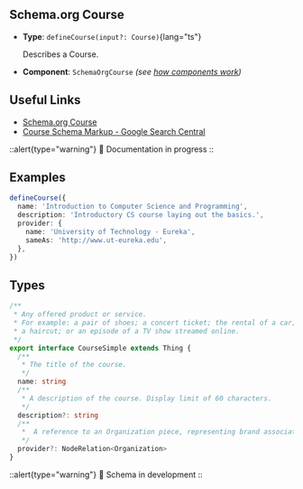 ## Schema.org Course

- **Type**: `defineCourse(input?: Course)`{lang="ts"}

  Describes a Course.

- **Component**: `SchemaOrgCourse` _(see [how components work](/schema-org/getting-started/vue-components))_

## Useful Links

- [Schema.org Course](https://schema.org/Course)
- [Course Schema Markup - Google Search Central](https://developers.google.com/search/docs/advanced/structured-data/course)

::alert{type="warning"}
🔨 Documentation in progress
::

## Examples

```ts
defineCourse({
  name: 'Introduction to Computer Science and Programming',
  description: 'Introductory CS course laying out the basics.',
  provider: {
    name: 'University of Technology - Eureka',
    sameAs: 'http://www.ut-eureka.edu',
  },
})
```

## Types

```ts
/**
 * Any offered product or service.
 * For example: a pair of shoes; a concert ticket; the rental of a car;
 * a haircut; or an episode of a TV show streamed online.
 */
export interface CourseSimple extends Thing {
  /**
   * The title of the course.
   */
  name: string
  /**
   * A description of the course. Display limit of 60 characters.
   */
  description?: string
  /**
   *  A reference to an Organization piece, representing brand associated with the Product.
   */
  provider?: NodeRelation<Organization>
}
```

::alert{type="warning"}
🔨 Schema in development
::
